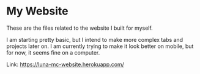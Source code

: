 # My Website

These are the files related to the website I built for myself. 

I am starting pretty basic, but I intend to make more complex tabs and projects later on. I am currently trying to make it look better on mobile, but for now, it seems fine on a computer.

Link: https://luna-mc-website.herokuapp.com/
